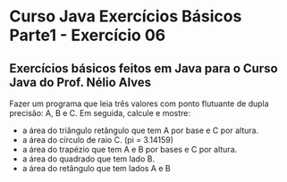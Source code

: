 # Curso Java Exercícios Básicos Parte1 - Exercício 06
## Exercícios básicos feitos em Java para o Curso Java do Prof. Nélio Alves

Fazer um programa que leia três valores com ponto flutuante de dupla precisão: A, B e C. Em seguida, calcule e 
mostre: 
* a área do triângulo retângulo que tem A por base e C por altura. 
* a área do círculo de raio C. (pi = 3.14159) 
* a área do trapézio que tem A e B por bases e C por altura. 
* a área do quadrado que tem lado B. 
* a área do retângulo que tem lados A e B

